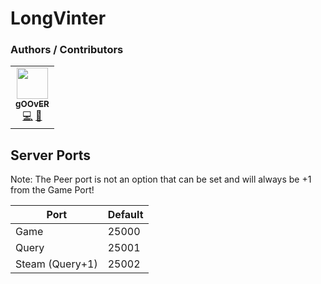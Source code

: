 # LongVinter

### Authors / Contributors
<!-- prettier-ignore-start -->
<!-- markdownlint-disable -->
<table>
     <td align="center">
            <a href="https://github.com/gOOvER">
                <img src="https://avatars.githubusercontent.com/u/116325" width="50px;" alt=""/><br /><sub><b>gOOvER</b></sub>
            </a>
            <br />
            <a href="https://github.com/That411Guy/Ptero-Eggs" title="Codes">💻</a>
            <a href="https://github.com/That411Guy/Ptero-Eggs" title="Maintains">🔨</a>
        </td>
    </td>         
    </tr>
</table>
<!-- markdownlint-enable -->
<!-- prettier-ignore-end -->

## Server Ports

Note: The Peer port is not an option that can be set and will always be +1 from the Game Port!

| Port            | Default |
| --------------- | ------- |
| Game            | 25000   |
| Query           | 25001   |
| Steam (Query+1) | 25002   |
